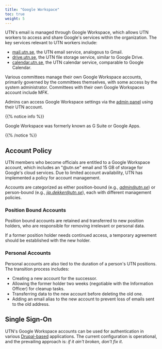 ```yaml
---
title: "Google Workspace"
toc: true
weight: 5
---
```


UTN's email is managed through Google Workspace, which allows UTN workers to access and share Google's services within the organization. The key services relevant to UTN workers include:

- [mail.utn.se](http://mail.utn.se/), the UTN email service, analogous to Gmail.
- [drive.utn.se](http://drive.utn.se/), the UTN file storage service, similar to Google Drive.
- [calendar.utn.se](http://calendar.utn.se/), the UTN calendar service, comparable to Google Calendar.

Various committees manage their own Google Workspace accounts, primarily governed by the committees themselves, with some access by the system administrator. Committees with their own Google Workspaces account include MFK.

Admins can access Google Workspace settings via the [admin panel](https://admin.google.com) using their UTN account.

{{% notice info %}}

Google Workspace was formerly known as G Suite or Google Apps.

{{% /notice %}}

## Account Policy

UTN members who become officials are entitled to a Google Workspace account, which includes an "@utn.se" email and 15 GB of storage for Google's cloud services. Due to limited account availability, UTN has implemented a policy for account management.

Accounts are categorized as either position-bound (e.g., *admin@utn.se*) or person-bound (e.g., *jip.dekker@utn.se*), each with different management policies.

### Position Bound Accounts

Position bound accounts are retained and transferred to new position holders, who are responsible for removing irrelevant or personal data.

If a former position holder needs continued access, a temporary agreement should be established with the new holder.

### Personal Accounts

Personal accounts are also tied to the duration of a person's UTN positions. The transition process includes:

- Creating a new account for the successor.
- Allowing the former holder two weeks (negotiable with the Information Officer) for cleanup tasks.
- Transferring data to the new account before deleting the old one.
- Adding an email alias to the new account to prevent loss of emails sent to the old address.

## Single Sign-On

UTN's Google Workspace accounts can be used for authentication in various [Drupal-based](../other-applications/drupal7) applications. The current configuration is operational, and the prevailing approach is: *if it ain't broken, don't fix it*.
